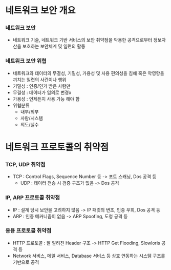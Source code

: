 # 네트워크 보안 개요
### 네트워크 보안
- 네트워크 기술, 네트워크 기반 서비스의 보안 취약점을 악용한 공격으로부터 정보자산을 보호하는 보안체계 및 일련의 활동

### 네트워크 보안 위협
- 네트워크와 데이터의 무결성, 기밀성, 가용성 및 사용 편의성을 침해 혹은 악영향을 끼치는 일련의 사건이나 행위
- 기밀성 : 인증/인가 받은 사람만
- 무결성 : 데이터가 임의로 변경x
- 가용성 : 언제든지 사용 가능 해야 함
- 위협분류
	- 내부/외부
	- 사람/시스템
	- 의도/실수

# 네트워크 프로토콜의 취약점
### TCP, UDP 취약점
- TCP : Control Flags, Sequence Number 등 -> 포트 스캐닝, Dos 공격 등
	- UDP :  데이터 전송 시 검증 구조가 없음  -> Dos 공격

### IP, ARP 프로토콜 취약점
- IP : 설계 당시 보안을 고려하지 않음 -> IP 패킷의 변조, 인증 우회, Dos 공격 등
- ARP : 인증 메커니즘이 없음 -> ARP Spoofing, 도청 공격 등

### 응용 프로토콜 취약점
- HTTP 프로토콜 : 잘 알려진 Header 구조 -> HTTP Get Flooding, Slowloris 공격 등
- Network 서비스, 메일 서비스, Database 서비스 등 상호 연동하는 시스템 구조를 기반으로 공격